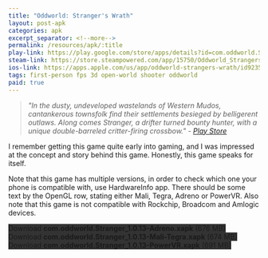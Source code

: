 ```yaml
---
title: "Oddworld: Stranger's Wrath"
layout: post-apk
categories: apk
excerpt_separator: <!--more-->
permalink: /resources/apk/:title
play-link: https://play.google.com/store/apps/details?id=com.oddworld.Stranger
steam-link: https://store.steampowered.com/app/15750/Oddworld_Strangers_Wrath_HD/
ios-link: https://apps.apple.com/us/app/oddworld-strangers-wrath/id923555295
tags: first-person fps 3d open-world shooter oddworld
paid: true
---
```


> _"In the dusty, undeveloped wastelands of Western Mudos, cantankerous townsfolk find their settlements besieged by belligerent outlaws. Along comes Stranger, a drifter turned bounty hunter, with a unique double-barreled critter-firing crossbow." - <a href="https://play.google.com/store/apps/details?id=com.oddworld.Stranger" target="_blank">Play Store</a>_

I remember getting this game quite early into gaming, and I was impressed at the concept and story behind this game. Honestly, this game speaks for itself.

Note that this game has multiple versions, in order to check which one your phone is compatible with, use <a onclick='apk("com.dama.hardwareinfo_4.2.6.apk")' target="_blank">HardwareInfo</a> app. There should be some text by the OpenGL row, stating either Mali, Tegra, Adreno or PowerVR. Also note that this game is not compatible with Rockchip, Broadcom and Amlogic devices.

<div class="text-center">
    <a class="btn btn-dark btn-block w-100" onclick='apk("com.oddworld.Stranger_1.0.13-Adreno.xapk")' style="text-decoration: none; background-color: #333;"> Download <b>com.oddworld.Stranger_1.0.13-Adreno.xapk</b> (676 MB)</a><br>
    <a class="btn btn-dark btn-block w-100" onclick='apk("com.oddworld.Stranger_1.0.13-Mali-Tegra.xapk")' style="text-decoration: none; background-color: #333;"> Download <b>com.oddworld.Stranger_1.0.13-Mali-Tegra.xapk</b> (674 MB)</a><br>
    <a class="btn btn-dark btn-block w-100" onclick='apk("com.oddworld.Stranger_1.0.13-PowerVR.xapk")' style="text-decoration: none; background-color: #333;"> Download <b>com.oddworld.Stranger_1.0.13-PowerVR.xapk</b> (691 MB)</a><br>
</div>
